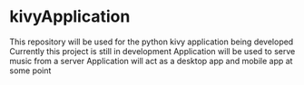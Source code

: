 # kivyApplication
This repository will be used for the python kivy application being developed
Currently this project is still in development 
Application will be used to serve music from a server 
Application will act as a desktop app and mobile app at some point
